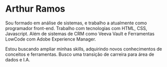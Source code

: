 # Arthur Ramos

Sou formado em análise de sistemas, e trabalho a atualmente como programador front-end. Trabalho com tecnologias com HTML, CSS, Javascript. Além de sistemas de CRM como Veeva Vault e Ferramentas LowCode com Adobe Experience Manager.

Estou buscando ampliar minhas skills, adquirindo novos conhecimentos de conceitos e ferramentas. Busco uma transição de carreira para área de dados e I.A.